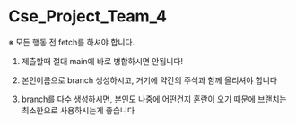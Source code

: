 # Cse_Project_Team_4

※ 모든 행동 전 fetch를 하셔야 합니다.

1. 제출할때 절대 main에 바로 병합하시면 안됩니다!

2. 본인이름으로 branch 생성하시고, 거기에 약간의 주석과 함께 올리셔야 합니다

3. branch를 다수 생성하시면, 본인도 나중에 어떤건지 혼란이 오기 때문에 브랜치는 최소한으로 사용하시는게 좋습니다

